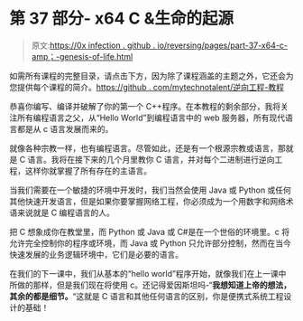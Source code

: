 # 第 37 部分- x64 C &生命的起源

> 原文:[https://0x infection . github . io/reversing/pages/part-37-x64-c-amp；-genesis-of-life.html](https://0xinfection.github.io/reversing/pages/part-37-x64-c-amp;-genesis-of-life.html)

如需所有课程的完整目录，请点击下方，因为除了课程涵盖的主题之外，它还会为您提供每个课程的简介。[https://github . com/mytechnotalent/逆向工程-教程](https://github.com/mytechnotalent/Reverse-Engineering-Tutorial)

恭喜你编写、编译并破解了你的第一个 C++程序。在本教程的剩余部分，我将关注所有编程语言之父，从“Hello World”到编程语言中的 web 服务器，所有现代语言都是从 c 语言发展而来的。

就像各种宗教一样，也有编程语言。尽管如此，还是有一个根源宗教或语言，那就是 C 语言。我将在接下来的几个月里教你 C 语言，并对每个二进制进行逆向工程，这样你就掌握了所有存在的主语言。

当我们需要在一个敏捷的环境中开发时，我们当然会使用 Java 或 Python 或任何其他快速开发语言，但是如果你要掌握网络工程，你必须成为一个用数字和网络术语来说就是 C 编程语言的人。

把 C 想象成你在教堂里，而 Python 或 Java 或 C#是在一个世俗的环境里。c 将允许完全控制你的程序或环境，而 Java 或 Python 只允许部分控制，然而在当今快速发展的业务逻辑环境中，它们是必要的语言。

在我们的下一课中，我们从基本的“hello world”程序开始，就像我们在上一课中所做的那样，但是我们现在将使用 c。还记得爱因斯坦吗-“**我想知道上帝的想法，其余的都是细节。**“这就是 C 语言和其他任何语言的区别，你是便携式系统工程设计的基础！